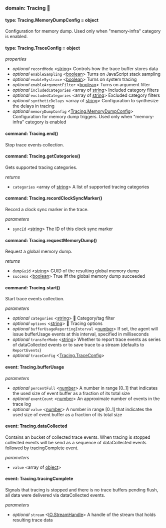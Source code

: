 
### domain: Tracing 🌱


#### type: Tracing.MemoryDumpConfig = object

Configuration for memory dump. Used only when "memory-infra" category is enabled.


#### type: Tracing.TraceConfig = object

*properties*
- *optional* `recordMode` <[string]> Controls how the trace buffer stores data
- *optional* `enableSampling` <[boolean]> Turns on JavaScript stack sampling
- *optional* `enableSystrace` <[boolean]> Turns on system tracing
- *optional* `enableArgumentFilter` <[boolean]> Turns on argument filter
- *optional* `includedCategories` <array of [string]> Included category filters
- *optional* `excludedCategories` <array of [string]> Excluded category filters
- *optional* `syntheticDelays` <array of [string]> Configuration to synthesize the delays in tracing
- *optional* `memoryDumpConfig` <[Tracing.MemoryDumpConfig]> Configuration for memory dump triggers. Used only when "memory-infra" category is enabled


#### command: Tracing.end()

Stop trace events collection.


#### command: Tracing.getCategories()

Gets supported tracing categories.

*returns*
-  `categories` <array of [string]> A list of supported tracing categories


#### command: Tracing.recordClockSyncMarker()

Record a clock sync marker in the trace.

*parameters*
-  `syncId` <[string]> The ID of this clock sync marker


#### command: Tracing.requestMemoryDump()

Request a global memory dump.

*returns*
-  `dumpGuid` <[string]> GUID of the resulting global memory dump
-  `success` <[boolean]> True iff the global memory dump succeeded


#### command: Tracing.start()

Start trace events collection.

*parameters*
- *optional* `categories` <[string]> 🍂 Category/tag filter
- *optional* `options` <[string]> 🍂 Tracing options
- *optional* `bufferUsageReportingInterval` <[number]> If set, the agent will issue bufferUsage events at this interval, specified in milliseconds
- *optional* `transferMode` <[string]> Whether to report trace events as series of dataCollected events or to save trace to a
stream (defaults to `ReportEvents`)
- *optional* `traceConfig` <[Tracing.TraceConfig]> 


#### event: Tracing.bufferUsage

*parameters*
- *optional* `percentFull` <[number]> A number in range [0..1] that indicates the used size of event buffer as a fraction of its
total size
- *optional* `eventCount` <[number]> An approximate number of events in the trace log
- *optional* `value` <[number]> A number in range [0..1] that indicates the used size of event buffer as a fraction of its
total size


#### event: Tracing.dataCollected

Contains an bucket of collected trace events. When tracing is stopped collected events will be
send as a sequence of dataCollected events followed by tracingComplete event.

*parameters*
-  `value` <array of [object]> 


#### event: Tracing.tracingComplete

Signals that tracing is stopped and there is no trace buffers pending flush, all data were
delivered via dataCollected events.

*parameters*
- *optional* `stream` <[IO.StreamHandle]> A handle of the stream that holds resulting trace data

[Tracing.MemoryDumpConfig]: tracing.md#type-tracingmemorydumpconfig--object "Tracing.MemoryDumpConfig"
[Tracing.TraceConfig]: tracing.md#type-tracingtraceconfig--object "Tracing.TraceConfig"
[IO.StreamHandle]: io.md#type-iostreamhandle--string "IO.StreamHandle"
[boolean]: https://developer.mozilla.org/en-US/docs/Web/JavaScript/Reference/Global_Objects/JSON "JSON boolean"
[string]: https://developer.mozilla.org/en-US/docs/Web/JavaScript/Reference/Global_Objects/JSON "JSON string"
[number]: https://developer.mozilla.org/en-US/docs/Web/JavaScript/Reference/Global_Objects/JSON "JSON number"
[integer]: https://developer.mozilla.org/en-US/docs/Web/JavaScript/Reference/Global_Objects/JSON "JSON integer"
[object]: https://developer.mozilla.org/en-US/docs/Web/JavaScript/Reference/Global_Objects/JSON "JSON object"
[any]: https://developer.mozilla.org/en-US/docs/Web/JavaScript/Reference/Global_Objects/JSON "JSON any"